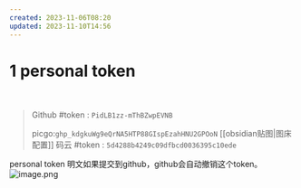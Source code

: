 ```yaml
---
created: 2023-11-06T08:20
updated: 2023-11-10T14:56
---
```

# 1 personal token 

　　‍

> Github #token : `PidLB1zz-mThBZwpEVNB`
>
> picgo:`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`
> [[obsidian贴图|图床配置]]
> 码云 #token : `5d4288b4249c09dfbcd0036395c10ede`

personal token 明文如果提交到github，github会自动撤销这个token。
![image.png](https:cdn.jsdelivr.net/gh/zaggerj/obsidian_picgo/obsidian/20231110114349.png)
